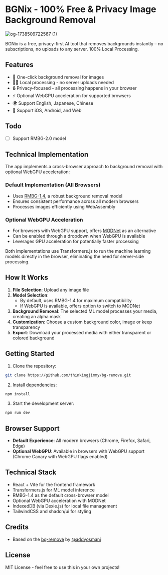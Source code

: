 # BGNix - 100% Free & Privacy Image Background Removal

![og-1738509722567 (1)](https://github.com/user-attachments/assets/e704a58f-083f-446a-bedf-edf2c67f22cb)

BGNix is a free, privacy-first AI tool that removes backgrounds instantly – no subscriptions, no uploads to any server. 100% Local Processing.

## Features

- 🎯 One-click background removal for images
- 🏃‍♂️ Local processing - no server uploads needed
- 🔒 Privacy-focused - all processing happens in your browser
- ⚡ Optional WebGPU acceleration for supported browsers
- 🌍 Support English, Japanese, Chinese
- 📱 Support iOS, Android, and Web

## Todo

- [ ] Support RMBG-2.0 model

## Technical Implementation

The app implements a cross-browser approach to background removal with optional WebGPU acceleration:

### Default Implementation (All Browsers)
- Uses [RMBG-1.4](https://huggingface.co/briaai/RMBG-1.4), a robust background removal model
- Ensures consistent performance across all modern browsers
- Processes images efficiently using WebAssembly

### Optional WebGPU Acceleration
- For browsers with WebGPU support, offers [MODNet](https://huggingface.co/Xenova/modnet) as an alternative
- Can be enabled through a dropdown when WebGPU is available
- Leverages GPU acceleration for potentially faster processing

Both implementations use Transformers.js to run the machine learning models directly in the browser, eliminating the need for server-side processing.

## How It Works

1. **File Selection**: Upload any image file
2. **Model Selection**: 
   - By default, uses RMBG-1.4 for maximum compatibility
   - If WebGPU is available, offers option to switch to MODNet
3. **Background Removal**: The selected ML model processes your media, creating an alpha mask
4. **Customization**: Choose a custom background color, image or keep transparency
5. **Export**: Download your processed media with either transparent or colored background

## Getting Started

1. Clone the repository:
```bash
git clone https://github.com/thinkingjimmy/bg-remove.git
```

2. Install dependencies:
```bash
npm install
```

3. Start the development server:
```bash
npm run dev
```

## Browser Support

- **Default Experience**: All modern browsers (Chrome, Firefox, Safari, Edge)
- **Optional WebGPU**: Available in browsers with WebGPU support (Chrome Canary with WebGPU flags enabled)

## Technical Stack

- React + Vite for the frontend framework
- Transformers.js for ML model inference
- RMBG-1.4 as the default cross-browser model
- Optional WebGPU acceleration with MODNet
- IndexedDB (via Dexie.js) for local file management
- TailwindCSS and shadcn/ui for styling

## Credits

- Based on the [bg-remove](https://github.com/addyosmani/bg-remove) by [@addyosmani](https://github.com/addyosmani)

## License

MIT License - feel free to use this in your own projects!
